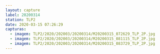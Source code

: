 ```yaml
---
layout: capture
label: 20200314
station: TLP2
date: 2020-03-15 07:26:29
capturas:
  - imagem: TLP2/2020/202003/20200314/M20200315_072629_TLP_2P.jpg
  - imagem: TLP2/2020/202003/20200314/M20200315_081115_TLP_2P.jpg
  - imagem: TLP2/2020/202003/20200314/M20200315_083729_TLP_2P.jpg
---
```

